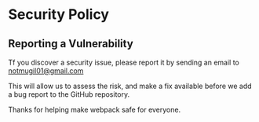 # Security Policy

## Reporting a Vulnerability

Tf you discover a security issue, please report it by sending an email to [notmugil01@gmail.com](mailto:notmugil01@gmail.com)

This will allow us to assess the risk, and make a fix available before we add a bug report to the GitHub repository.

Thanks for helping make webpack safe for everyone.
